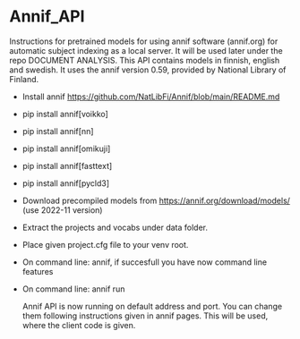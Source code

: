 # Annif_API
Instructions for pretrained models for using annif software (annif.org) for automatic subject indexing as a local server. It will be used later under the repo DOCUMENT ANALYSIS.
This API contains models in finnish, english and swedish. It uses the annif version 0.59, provided by National Library of Finland. 
* Install annif https://github.com/NatLibFi/Annif/blob/main/README.md
* pip install annif[voikko]
* pip install annif[nn]
* pip install annif[omikuji]
* pip install annif[fasttext]
* pip install annif[pycld3]

* Download precompiled models from https://annif.org/download/models/ (use 2022-11 version)
* Extract the projects and vocabs under data folder.
* Place given project.cfg file to your venv root. 
* On command line: annif, if succesfull you have now command line features 
* On command line: annif run

  Annif API is now running on default address and port. You can change them following instructions given in annif pages.
  This will be used, where the client code is given.
